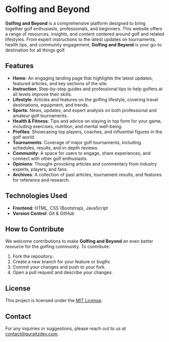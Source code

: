 # **Golfing and Beyond**

**Golfing and Beyond** is a comprehensive platform designed to bring together golf enthusiasts, professionals, and beginners. This website offers a range of resources, insights, and content centered around golf and related lifestyles. From expert instructions to the latest updates on tournaments, health tips, and community engagement, **Golfing and Beyond** is your go-to destination for all things golf.

## **Features**

- **Home**: An engaging landing page that highlights the latest updates, featured articles, and key sections of the site.
- **Instruction**: Step-by-step guides and professional tips to help golfers at all levels improve their skills.
- **Lifestyle**: Articles and features on the golfing lifestyle, covering travel destinations, equipment, and trends.
- **Sports**: News, updates, and expert analysis on both professional and amateur golf tournaments.
- **Health & Fitness**: Tips and advice on staying in top form for your game, including exercises, nutrition, and mental well-being.
- **Profiles**: Showcasing top players, coaches, and influential figures in the golf world.
- **Tournaments**: Coverage of major golf tournaments, including schedules, results, and in-depth reviews.
- **Community**: A space for users to engage, share experiences, and connect with other golf enthusiasts.
- **Opinions**: Thought-provoking articles and commentary from industry experts, players, and fans.
- **Archives**: A collection of past articles, tournament results, and features for reference and research.

## **Technologies Used**

- **Frontend**: HTML, CSS (Bootstrap), JavaScript
- **Version Control**: Git & GitHub

## **How to Contribute**

We welcome contributions to make **Golfing and Beyond** an even better resource for the golfing community. To contribute:
1. Fork the repository.
2. Create a new branch for your feature or bugfix.
3. Commit your changes and push to your fork.
4. Open a pull request and describe your changes.

## **License**

This project is licensed under the [MIT License](LICENSE).

## **Contact**

For any inquiries or suggestions, please reach out to us at [contact@quraitzdev.com](mailto:quraitzdev@gmail.com).
